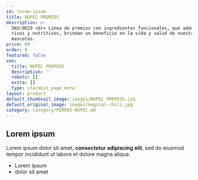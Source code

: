 ```yaml
---
id: lorem-ipsum
title: NUPEC PREMIOS
description: >-
  SKU:OO29 <br> Linea de premios con ingredientes funcionales, que además de ser
  ricos y nutritivos, brindan un beneficio en la vida y salud de nuestras
  mascotas.
price: 69
order: 0
featured: false
seo:
  title: NUPEC PREMIOS
  description: ''
  robots: []
  extra: []
  type: stackbit_page_meta
layout: product
default_thumbnail_image: images/NUPEC PREMIOS.jpg
default_original_image: images/magical-chili.jpg
category: category/PERROS-NUPEC.md
---
```

## Lorem ipsum

Lorem ipsum dolor sit amet, **consectetur adipiscing elit**, sed do eiusmod tempor incididunt ut labore et dolore magna aliqua.

- Lorem ipsum
- dolor sit amet